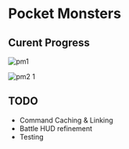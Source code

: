 # Pocket Monsters

## Curent Progress

![pm1](https://github.com/user-attachments/assets/8349614b-a002-4958-9ff0-825f1cb576dd)


![pm2 1](https://github.com/user-attachments/assets/6483e4fd-969a-463e-b2c1-c0173ce69fc0)



## TODO
- Command Caching & Linking
- Battle HUD refinement
- Testing



